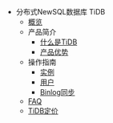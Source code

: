 * 分布式NewSQL数据库 TiDB
    * [概览](database/tidb/overview)
    * 产品简介
        * [什么是TiDB](database/tidb/introduction/concept)
        * [产品优势](database/tidb/introduction/advantages)
    * 操作指南
        * [实例](database/tidb/guide/instance)
        * [用户](database/tidb/guide/user)
        * [Binlog同步](database/tidb/guide/binlog)
    * [FAQ](database/tidb/faq)
    * [TiDB定价](database/tidb/price)
    
    
        
